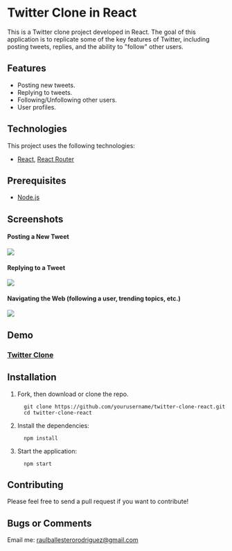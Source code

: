 # Twitter Clone in React

This is a Twitter clone project developed in React. The goal of this application is to replicate some of the key features of Twitter, including posting tweets, replies, and the ability to "follow" other users.

## Features

- Posting new tweets.
- Replying to tweets.
- Following/Unfollowing other users.
- User profiles.

## Technologies
This project uses the following technologies:
  - [React](https://react.dev/), [React Router](https://reacttraining.com/react-router)

## Prerequisites
  - [Node.js](https://nodejs.org)

## Screenshots

#### Posting a New Tweet
![](https://cdn.discordapp.com/attachments/1151495726656929823/1161612693594189834/newpost.gif?ex=6538ef1f&is=65267a1f&hm=6d1a68df967ffca34d0d3118a8c88211d1833bc3a9111da7bbcb300eae35a398&)

#### Replying to a Tweet
![](https://cdn.discordapp.com/attachments/1151495726656929823/1161612698203729932/newreply.gif?ex=6538ef20&is=65267a20&hm=c5db0c13aaa30af4a7c524d9355743fe213d5c92a4b15611a2a205e8e025d66f&)

#### Navigating the Web (following a user, trending topics, etc.)
![](https://cdn.discordapp.com/attachments/1151495726656929823/1161612693992636507/videotywi.gif?ex=6538ef1f&is=65267a1f&hm=394ae5b6b26535d27b6d94ced7dd7549444711e4369b95d49146a0e239b85705&)

## Demo
### [Twitter Clone](https://twitter-clone-raulbalrod.netlify.app)

## Installation

1. Fork, then download or clone the repo.
     
         git clone https://github.com/yourusername/twitter-clone-react.git
         cd twitter-clone-react

2. Install the dependencies:
     
         npm install

3. Start the application:
     
         npm start

## Contributing

Please feel free to send a pull request if you want to contribute!

## Bugs or Comments
Email me: [raulballesterorodriguez@gmail.com](mailto:raulballesterorodriguez@gmail.com)
